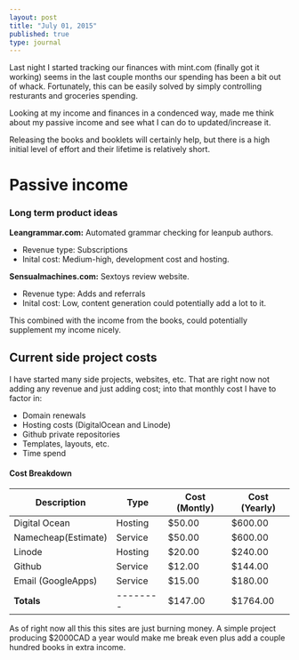 ```yaml
---
layout: post
title: "July 01, 2015"
published: true
type: journal
---
```


Last night I started tracking our finances with mint.com (finally got it working) seems in the last couple months our spending has been a bit out of whack. Fortunately, this can be easily solved by simply controlling resturants and groceries spending.

Looking at my income and finances in a condenced way, made me think about my passive income and see what I can do to updated/increase it. 

Releasing the books and booklets will certainly help, but there is a high initial level of effort and their lifetime is relatively short.

# Passive income 

### Long term product ideas

**Leangrammar.com:** Automated grammar checking for leanpub authors.
- Revenue type: Subscriptions
- Inital cost: Medium-high, development cost and hosting.

**Sensualmachines.com:** Sextoys review website. 
- Revenue type: Adds and referrals
- Inital cost: Low, content generation could potentially add a lot to it. 

This combined with the income from the books, could potentially supplement my income nicely.


## Current side project costs

I have started many side projects, websites, etc. That are right now not adding any revenue and just adding cost; into that monthly cost I have to factor in:

- Domain renewals
- Hosting costs (DigitalOcean and Linode)
- Github private repositories
- Templates, layouts, etc.
- Time spend

#### Cost Breakdown 

|Description        | Type     | Cost (Montly)| Cost (Yearly)|
|-------------------|----------|--------------|--------------|
|Digital Ocean      | Hosting  | $50.00       | $600.00      |
|Namecheap(Estimate)| Service  | $50.00       | $600.00      |
|Linode             | Hosting  | $20.00       | $240.00      |
|Github             | Service  | $12.00       | $144.00      |
|Email (GoogleApps) | Service  | $15.00       | $180.00      |
|**Totals**         | -------- | $147.00      | $1764.00     |

As of right now all this this sites are just burning money. A simple project producing $2000CAD a year would make me break even plus add a couple hundred books in extra income.
